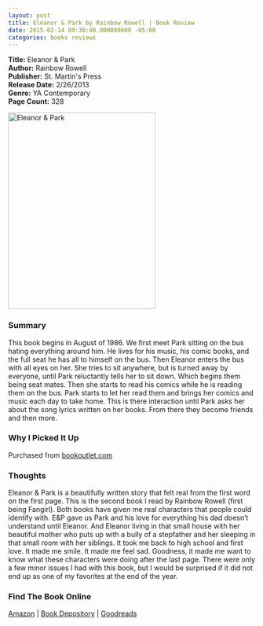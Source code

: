 ```yaml
---
layout: post
title: Eleanor & Park by Rainbow Rowell | Book Review
date: 2015-02-14 09:30:00.000000000 -05:00
categories: books reviews
---
```

<p><strong>Title:</strong> Eleanor &amp; Park<br />
<strong>Author:</strong> Rainbow Rowell<br />
<strong>Publisher:</strong> St. Martin's Press<br />
<strong>Release Date:</strong> 2/26/2013<br />
<strong>Genre:</strong> YA Contemporary<br />
<strong>Page Count:</strong> 328</p>
<p><img class=" alignleft" src="http://images.abovethetreeline.com/ea/MM/images/jacket_covers/original/9781250012579_7717d.jpg?width=1000" alt="Eleanor &amp; Park" width="300" height="400" /></p>
<h3>Summary</h3>
<p>This book begins in August of 1986. We first meet Park sitting on the bus hating everything around him. He lives for his music, his comic books, and the full seat he has all to himself on the bus. Then Eleanor enters the bus with all eyes on her. She tries to sit anywhere, but is turned away by everyone, until Park reluctantly tells her to sit down. Which begins them being seat mates. Then she starts to read his comics while he is reading them on the bus. Park starts to let her read them and brings her comics and music each day to take home. This is there interaction until Park asks her about the song lyrics written on her books. From there they become friends and then more.</p>
<h3>Why I Picked It Up</h3>
<p>Purchased from <a href="http://bookoutlet.com">bookoutlet.com</a></p>
<h3>Thoughts</h3>
<p>Eleanor &amp; Park is a beautifully written story that felt real from the first word on the first page. This is the second book I read by Rainbow Rowell (first being Fangirl). Both books have given me real characters that people could identify with. E&amp;P gave us Park and his love for everything his dad doesn’t understand until Eleanor. And Eleanor living in that small house with her beautiful mother who puts up with a bully of a stepfather and her sleeping in that small room with her siblings. It took me back to high school and first love. It made me smile. It made me feel sad. Goodness, it made me want to know what these characters were doing after the last page. There were only a few minor issues I had with this book, but I would be surprised if it did not end up as one of my favorites at the end of the year.</p>
<h3>Find The Book Online</h3>
<p><a href="http://amzn.to/1Ici4cy">Amazon</a> | <a href="http://www.bookdepository.com/Eleanor-Park-Rainbow-Rowell/9781250012579/?a_aid=cdlampley">Book Depository</a> | <a href="https://www.goodreads.com/book/show/15745753-eleanor-park?from_search=true&amp;search_version=service">Goodreads</a></p>
